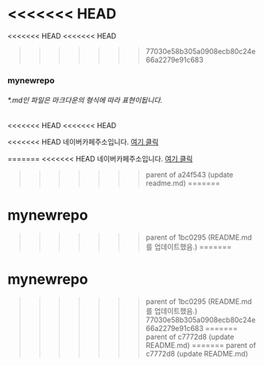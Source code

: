 <<<<<<< HEAD
=======
<<<<<<< HEAD
<<<<<<< HEAD
>>>>>>> 77030e58b305a0908ecb80c24e66a2279e91c683
### mynewrepo
###### *.md인 파일은 마크다운의 형식에 따라 표현이됩니다.
<<<<<<< HEAD
<<<<<<< HEAD

<<<<<<< HEAD
네이버카페주소입니다. [여기 클릭](https://cafe.naver.com/kopochangwon "폴리텍창원캠퍼스")  

=======
<<<<<<< HEAD
네이버카페주소입니다. [여기 클릭](https://cafe.naver.com/kopichangwon "폴리텍창원캠퍼스")
>>>>>>> parent of a24f543 (update readme.md)
=======
# mynewrepo
>>>>>>> parent of 1bc0295 (README.md를 업데이트했음.)
=======
# mynewrepo
>>>>>>> parent of 1bc0295 (README.md를 업데이트했음.)
>>>>>>> 77030e58b305a0908ecb80c24e66a2279e91c683
=======
>>>>>>> parent of c7772d8 (update README.md)
=======
>>>>>>> parent of c7772d8 (update README.md)
